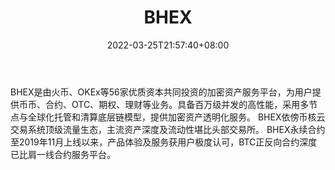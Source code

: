 ﻿---
weight: 
title: "BHEX"
description: "BHEX是新一代加密资产交易平台，目前提供币币交易、法币交易、合约、OTC、期权、理财等业务，BHEX具备百万级交易并发的高性能，采用多节点与全球化托管和清算底层链模型，提供加密..."
date: 2022-03-25T21:57:40+08:00
lastmod: 2022-03-25T16:45:40+08:00
draft: false
authors: ["Metabd"]
featuredImage: "bhex.webp"
link: ""
tags: ["交易所","BHEX"]
categories: ["navigation"]
navigation: ["交易所"]
lightgallery: true
toc: true
pinned: false
recommend: false
recommend1: false
---
BHEX是由火币、OKEx等56家优质资本共同投资的加密资产服务平台，为用户提供币币、合约、OTC、期权、理财等业务。具备百万级并发的高性能，采用多节点与全球化托管和清算底层链模型，提供加密资产透明化服务。
BHEX依傍币核云交易系统顶级流量生态，主流资产深度及流动性堪比头部交易所。
BHEX永续合约至2019年11月上线以来，产品体验及服务获用户极度认可，BTC正反向合约深度已比肩一线合约服务平台。
